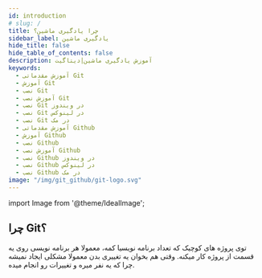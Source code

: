 ```yaml
---
id: introduction
# slug: /
title: چرا یادگیری ماشین؟
sidebar_label: یادگیری ماشین
hide_title: false
hide_table_of_contents: false
description: آموزش یادگیری ماشین|دیتاگیت
keywords:
  - آموزش مقدماتی Git
  - آموزش Git
  - نصب Git
  - آموزش نصب Git
  - نصب Git در ویندوز
  - نصب Git در لینوکس
  - نصب Git در مک
  - آموزش مقدماتی Github
  - آموزش Github
  - نصب Github
  - آموزش نصب Github
  - نصب Github در ویندوز
  - نصب Github در لینوکس
  - نصب Github در مک
image: "/img/git_github/git-logo.svg"
---
```


import Image from '@theme/IdealImage';

## **چرا Git؟**
توی پروژه های کوچیک که تعداد برنامه نویسیا کمه، معمولا هر برنامه نویسی روی یه قسمت از پروژه کار میکنه. وقتی هم بخوان یه تغییری بدن معمولا مشکلی ایجاد نمیشه چرا که یه نفر میره و تغییرات رو انجام میده. 